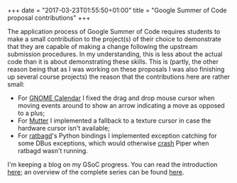 +++
date = "2017-03-23T01:55:50+01:00"
title = "Google Summer of Code proposal contributions"
+++

The application process of Google Summer of Code requires students to make a
small contribution to the project(s) of their choice to demonstrate that they
are capable of making a change following the upstream submission procedures. In
my understanding, this is less about the actual code than it is about
demonstrating these skills. This is (partly, the other reason being that as I was
working on these proposals I was also finishing up several course projects) the
reason that the contributions here are rather small:

* For [GNOME
  Calendar](https://git.gnome.org/browse/gnome-calendar/log/?qt=author&q=jente)
  I fixed the drag and drop mouse cursor when moving events around to show an
  arrow indicating a move as opposed to a plus;
* For [Mutter](https://git.gnome.org/browse/mutter/log/?qt=author&q=jente) I
  implemented a fallback to a texture cursor in case the hardware cursor isn't
  available;
* For [ratbagd](https://github.com/libratbag/ratbagd/pull/13)'s Python bindings
  I implemented exception catching for some DBus exceptions, which would
  otherwise [crash](https://github.com/libratbag/piper/issues/2) Piper when
  ratbagd wasn't running.

I'm keeping a blog on my GSoC progress. You can read the introduction
[here](/blog/gsoc-part-1/); an overview of the complete series can be found
[here](/series/gsoc/).
